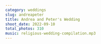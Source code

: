 ```yaml
---
category: weddings
slug: andreapeter
title: Andrea and Peter's Wedding
shoot_date: 2022-09-10
total_photos: 310
music: religious-wedding-compilation.mp3
---
```

